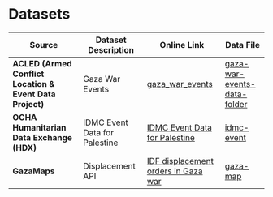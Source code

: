 # Datasets

| Source            | Dataset Description       | Online Link | Data File                  |
|-------------------|-----------|------------|---------------------------------------------|
| **ACLED (Armed Conflict Location & Event Data Project)** | Gaza War Events | [gaza_war_events](/1_datasets/data/gaza_war_events.csv) |[gaza-war-events-data-folder](/1_datasets/data/gaza_war_events/) |
| **OCHA Humanitarian Data Exchange (HDX)** | IDMC Event Data for Palestine   | [IDMC Event Data for Palestine](https://data.humdata.org/dataset/a641dda7-9b19-4103-b811-76a3963d29d2/resource/759900bf-d08a-4523-8e4a-157aa97e3d29) | [idmc-event](/1_datasets/data/gaza_diplacement_orders/) |
| **GazaMaps** | Displacement API | [IDF displacement orders in Gaza war](https://gazamaps.com/api/v1/displacement) |[gaza-map](/1_datasets/data/gaza_displacement_orders_gazamaps/) |

